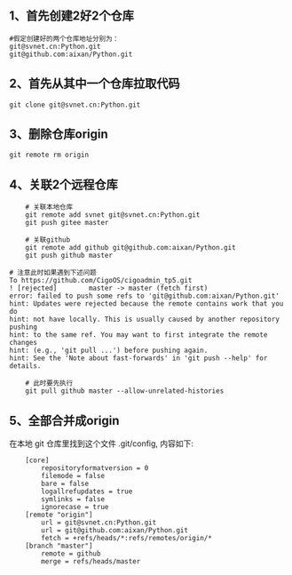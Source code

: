 ## 1、首先创建2好2个仓库
    #假定创建好的两个仓库地址分别为：
    git@svnet.cn:Python.git
    git@github.com:aixan/Python.git

## 2、首先从其中一个仓库拉取代码
    git clone git@svnet.cn:Python.git
## 3、删除仓库origin
    git remote rm origin
## 4、关联2个远程仓库
```
    # 关联本地仓库
    git remote add svnet git@svnet.cn:Python.git
    git push gitee master

    # 关联github
    git remote add github git@github.com:aixan/Python.git
    git push github master
```
    # 注意此时如果遇到下述问题
    To https://github.com/CigoOS/cigoadmin_tp5.git
    ! [rejected]        master -> master (fetch first)
    error: failed to push some refs to 'git@github.com:aixan/Python.git'
    hint: Updates were rejected because the remote contains work that you do
    hint: not have locally. This is usually caused by another repository pushing
    hint: to the same ref. You may want to first integrate the remote changes
    hint: (e.g., 'git pull ...') before pushing again.
    hint: See the 'Note about fast-forwards' in 'git push --help' for details.
```
    # 此时要先执行
    git pull github master --allow-unrelated-histories
```
## 5、全部合并成origin
在本地 git 仓库里找到这个文件 .git/config, 内容如下:  
```
    [core]
        repositoryformatversion = 0
        filemode = false
        bare = false
        logallrefupdates = true
        symlinks = false
        ignorecase = true
    [remote "origin"]
        url = git@svnet.cn:Python.git
        url = git@github.com:aixan/Python.git
        fetch = +refs/heads/*:refs/remotes/origin/*
    [branch "master"]
        remote = github
        merge = refs/heads/master
```